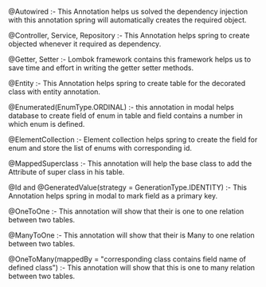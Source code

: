 @Autowired  :- This Annotation helps us solved the dependency injection with this annotation spring will automatically 
creates the required object.

@Controller, Service, Repository :- This Annotation helps spring to create objected whenever it required as dependency.

@Getter, Setter :- Lombok framework contains this framework helps us to save time and effort in writing the getter setter methods.

@Entity :- This Annotation helps spring to create table for the decorated class with entity annotation.

@Enumerated(EnumType.ORDINAL) :- this annotation in modal helps database to create field of enum in table and field contains a number in which enum is defined.

@ElementCollection :- Element collection helps spring to create the field for enum and store the list of enums with corresponding id.

@MappedSuperclass :- This annotation will help the base class to add the Attribute of super class in his table.

@Id and @GeneratedValue(strategy = GenerationType.IDENTITY) :- This Annotation helps spring in modal to mark field as a primary key.

@OneToOne :- This annotation will show that their is one to one relation between two tables.

@ManyToOne :- This annotation will show that their is Many to one relation between two tables.

@OneToMany(mappedBy = "corresponding class contains field name of defined class") :- This annotation will show that this is one to many relation between two tables.
